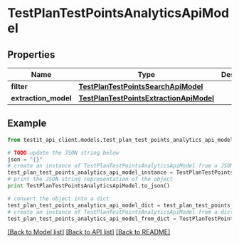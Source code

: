 # TestPlanTestPointsAnalyticsApiModel


## Properties
Name | Type | Description | Notes
------------ | ------------- | ------------- | -------------
**filter** | [**TestPlanTestPointsSearchApiModel**](TestPlanTestPointsSearchApiModel.md) |  | [optional] 
**extraction_model** | [**TestPlanTestPointsExtractionApiModel**](TestPlanTestPointsExtractionApiModel.md) |  | [optional] 

## Example

```python
from testit_api_client.models.test_plan_test_points_analytics_api_model import TestPlanTestPointsAnalyticsApiModel

# TODO update the JSON string below
json = "{}"
# create an instance of TestPlanTestPointsAnalyticsApiModel from a JSON string
test_plan_test_points_analytics_api_model_instance = TestPlanTestPointsAnalyticsApiModel.from_json(json)
# print the JSON string representation of the object
print TestPlanTestPointsAnalyticsApiModel.to_json()

# convert the object into a dict
test_plan_test_points_analytics_api_model_dict = test_plan_test_points_analytics_api_model_instance.to_dict()
# create an instance of TestPlanTestPointsAnalyticsApiModel from a dict
test_plan_test_points_analytics_api_model_from_dict = TestPlanTestPointsAnalyticsApiModel.from_dict(test_plan_test_points_analytics_api_model_dict)
```
[[Back to Model list]](../README.md#documentation-for-models) [[Back to API list]](../README.md#documentation-for-api-endpoints) [[Back to README]](../README.md)



